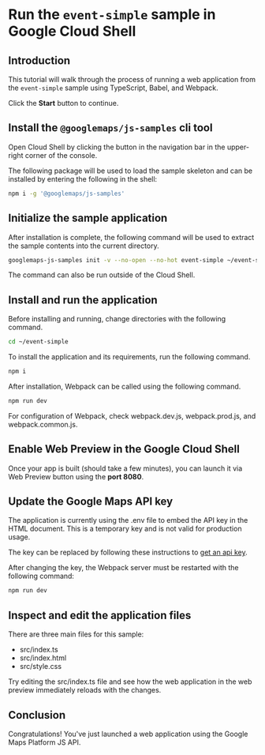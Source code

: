 # Run the `event-simple` sample in Google Cloud Shell

<walkthrough-tutorial-duration duration="10"/>

## Introduction

This tutorial will walk through the process of running a web application from
the `event-simple` sample using TypeScript, Babel, and Webpack.

Click the **Start** button to continue.

## Install the `@googlemaps/js-samples` cli tool

Open Cloud Shell by clicking the
<walkthrough-cloud-shell-icon></walkthrough-cloud-shell-icon> button in the
navigation bar in the upper-right corner of the console.

The following package will be used to load the sample skeleton and can be
installed by entering the following in the shell:

```bash
npm i -g '@googlemaps/js-samples'
```

## Initialize the sample application

After installation is complete, the following command will be used to extract
the sample contents into the current directory.

```bash
googlemaps-js-samples init -v --no-open --no-hot event-simple ~/event-simple
```

The command can also be run outside of the Cloud Shell.

## Install and run the application

Before installing and running, change directories with the following command.

```bash
cd ~/event-simple
```

To install the application and its requirements, run the following command.

```bash
npm i
```

After installation, Webpack can be called using the following command.

```bash
npm run dev
```

For configuration of Webpack, check
<walkthrough-editor-open-file filePath="event-simple/webpack.dev.js">webpack.dev.js</walkthrough-editor-open-file>,
<walkthrough-editor-open-file filePath="event-simple/webpack.prod.js">webpack.prod.js</walkthrough-editor-open-file>,
and
<walkthrough-editor-open-file filePath="event-simple/webpack.common.js">webpack.common.js</walkthrough-editor-open-file>.

## Enable Web Preview in the Google Cloud Shell

Once your app is built (should take a few minutes), you can launch it via
<walkthrough-spotlight-pointer target="cloudshell" spotlightId="devshell-web-preview-button">Web
Preview button</walkthrough-spotlight-pointer> using the **port 8080**.

## Update the Google Maps API key

The application is currently using the
<walkthrough-editor-open-file filePath="event-simple/.env">.env</walkthrough-editor-open-file>
file to embed the API key in the HTML document. This is a temporary key and is
not valid for production usage.

The key can be replaced by following these instructions to
[get an api key](https://developers.google.com/maps/documentation/javascript/get-api-key).

After changing the key, the Webpack server must be restarted with the following
command:

```bash
npm run dev
```

## Inspect and edit the application files

There are three main files for this sample:

*   <walkthrough-editor-open-file filePath="event-simple/src/index.ts">src/index.ts</walkthrough-editor-open-file>
*   <walkthrough-editor-open-file filePath="event-simple/src/index.html">src/index.html</walkthrough-editor-open-file>
*   <walkthrough-editor-open-file filePath="event-simple/src/style.css">src/style.css</walkthrough-editor-open-file>

Try editing the <walkthrough-editor-open-file filePath="event-simple/src/index.ts">src/index.ts</walkthrough-editor-open-file> file and see how the web application in the web preview immediately reloads with the changes.

## Conclusion

<walkthrough-conclusion-trophy></walkthrough-conclusion-trophy>

Congratulations! You've just launched a web application using the Google Maps
Platform JS API.
